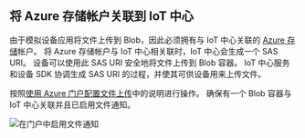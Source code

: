 ## <a name="associate-an-azure-storage-account-to-iot-hub"></a>将 Azure 存储帐户关联到 IoT 中心

由于模拟设备应用将文件上传到 Blob，因此必须拥有与 IoT 中心关联的 [Azure 存储](../articles/storage/common/storage-quickstart-create-account.md)帐户。 将 Azure 存储帐户与 IoT 中心相关联时，IoT 中心会生成一个 SAS URI。 设备可以使用此 SAS URI 安全地将文件上传到 Blob 容器。 IoT 中心服务和设备 SDK 协调生成 SAS URI 的过程，并使其可供设备用来上传文件。

按照[使用 Azure 门户配置文件上传](../articles/iot-hub/iot-hub-configure-file-upload.md)中的说明进行操作。 确保有一个 Blob 容器与 IoT 中心关联并且已启用文件通知。

![在门户中启用文件通知](./media/iot-hub-associate-storage/enable-file-notifications.png)